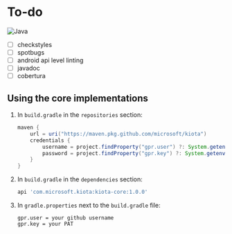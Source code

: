 # To-do

![Java](https://github.com/microsoft/kiota/actions/workflows/core-java.yml/badge.svg)

- [ ] checkstyles
- [ ] spotbugs
- [ ] android api level linting
- [ ] javadoc
- [ ] cobertura

## Using the core implementations

1. In `build.gradle` in the `repositories` section:

    ```Groovy
    maven {
        url = uri("https://maven.pkg.github.com/microsoft/kiota")
        credentials {
            username = project.findProperty("gpr.user") ?: System.getenv("USERNAME")
            password = project.findProperty("gpr.key") ?: System.getenv("TOKEN")
        }
    }
    ```

1. In `build.gradle` in the `dependencies` section:

    ```Groovy
    api 'com.microsoft.kiota:kiota-core:1.0.0'
    ```

1. In `gradle.properties` next to the `build.gradle` file:

    ```Config
    gpr.user = your github username
    gpr.key = your PAT
    ```
